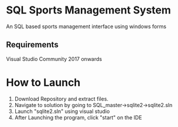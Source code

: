 # SQL Sports Management System
An SQL based sports management interface using windows forms

## Requirements
Visual Studio Community 2017 onwards

# How to Launch
1) Download Repository and extract files.
2) Navigate to solution by going to SQL_master->sqlite2->sqlite2.sln
3) Launch "sqlite2.sln" using visual studio
4) After Launching the program, click "start" on the IDE

